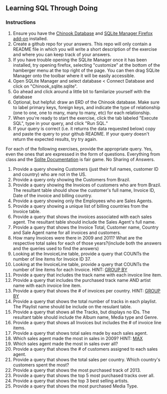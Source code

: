 
## Learning SQL Through Doing


### Instructions

1. Ensure you have the [Chinook Database](http://chinookdatabase.codeplex.com/) and [SQLite Manager Firefox add-on](https://addons.mozilla.org/en-US/firefox/addon/sqlite-manager/) installed.
1. Create a github repo for your answers. This repo will  only contain a README file in which you will write a short description of the exercise and where you can keep track of your answers.
1. If you have trouble opening the SQLite Manager once it has been installed, try opening firefox, selecting "customize" at the bottom of the hamberger menu at the top right of the page. You can then drag SQLite Manager onto the toolbar where it will be easily accessible.
1. Open SQLite Manager and select database < Connect Database and click on "Chinook_sqlite.sqlite".
1. Go ahead and click around a little bit to familarize yourself with the database
1. Optional, but helpful: draw an ERD of the Chinook database. Make sure to label primary keys, foreign keys, and indicate the type of relationship (one to one, one to many, many to many, etc) for each relationship.
1. When you're ready to start the exercise, click the tab labeled "Execute SQL", type in your query, and click "Run SQL."
1. If your query is correct (i.e. it returns the data requested below) copy and paste the query to your github README. If your query doesn't return the expected results, try try again.

For each of the following exercises, provide the appropriate query. Yes, even the ones that are expressed in the form of questions. Everything from class and the [Sqlite Documentation](http://www.sqlite.org/) is fair game. No Sharing of Answers. 

1. Provide a query showing Customers (just their full names, customer ID and country) who are not in the US.
1. Provide a query only showing the Customers from Brazil.
1. Provide a query showing the Invoices of customers who are from Brazil. The resultant table should show the customer's full name, Invoice ID, Date of the invoice and billing country.
1. Provide a query showing only the Employees who are Sales Agents.
1. Provide a query showing a unique list of billing countries from the Invoice table.
1. Provide a query that shows the invoices associated with each sales agent. The resultant table should include the Sales Agent's full name. 
1. Provide a query that shows the Invoice Total, Customer name, Country and Sale Agent name for all invoices and customers. 
1. How many Invoices were there in 2009 and 2011? What are the respective total sales for each of those years?(include both the answers and the queries used to find the answers)
1. Looking at the InvoiceLine table, provide a query that COUNTs the number of line items for Invoice ID 37.
1. Looking at the InvoiceLine table, provide a query that COUNTs the number of line items for each Invoice. HINT: [GROUP BY](http://www.sqlite.org/lang_select.html#resultset)
1. Provide a query that includes the track name with each invoice line item.
1. Provide a query that includes the purchased track name AND artist name with each invoice line item.
1. Provide a query that shows the # of invoices per country. HINT: [GROUP BY](http://www.sqlite.org/lang_select.html#resultset)
1. Provide a query that shows the total number of tracks in each playlist. The Playlist name should be include on the resulant table.
1. Provide a query that shows all the Tracks, but displays no IDs. The resultant table should include the Album name, Media type and Genre.
1. Provide a query that shows all Invoices but includes the # of invoice line items.
1. Provide a query that shows total sales made by each sales agent.
1. Which sales agent made the most in sales in 2009? HINT: [MAX](https://www.sqlite.org/lang_aggfunc.html#maxggunc)
1. Which sales agent made the most in sales over all?
1. Provide a query that shows the # of customers assigned to each sales agent.
1. Provide a query that shows the total sales per country. Which country's customers spent the most?
1. Provide a query that shows the most purchased track of 2013.
1. Provide a query that shows the top 5 most purchased tracks over all.
1. Provide a query that shows the top 3 best selling artists.
1. Provide a query that shows the most purchased Media Type.

